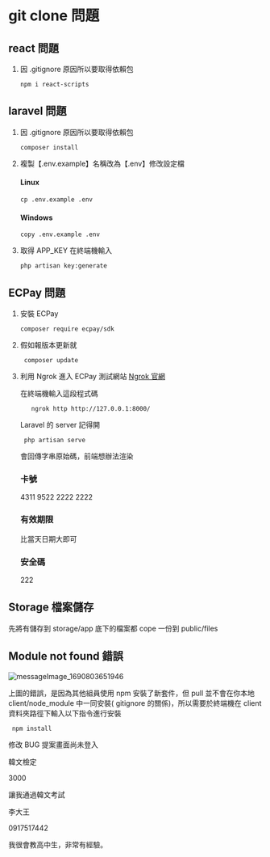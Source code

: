 # git clone 問題

## react 問題

1. 因 .gitignore 原因所以要取得依賴包
   ```
   npm i react-scripts
   ```

## laravel 問題

1. 因 .gitignore 原因所以要取得依賴包

   ```
   composer install
   ```

2. 複製【.env.example】名稱改為【.env】修改設定檔

   #### Linux

   ```
   cp .env.example .env
   ```

   #### Windows

   ```
   copy .env.example .env
   ```

3. 取得 APP_KEY 在終端機輸入
   ```
   php artisan key:generate
   ```

## ECPay 問題

1. 安裝 ECPay

   ```
   composer require ecpay/sdk
   ```

2. 假如報版本更新就

   ```
    composer update
   ```

3. 利用 Ngrok 進入 ECPay 測試網站
   [Ngrok 官網](https://ngrok.com/)

   在終端機輸入這段程式碼

   ```
      ngrok http http://127.0.0.1:8000/
   ```

   Laravel 的 server 記得開

   ```
    php artisan serve
   ```

   會回傳字串原始碼，前端想辦法渲染

   ### 卡號

   4311 9522 2222 2222

   ### 有效期限

   比當天日期大即可

   ### 安全碼

   222

## Storage 檔案儲存

先將有儲存到 storage/app 底下的檔案都 cope 一份到 public/files

## Module not found 錯誤

![messageImage_1690803651946](https://github.com/Jason999220/Full-Stack-Project/assets/36446806/0a0d253b-850e-4361-85f3-fbf54c8e9671)

上圖的錯誤，是因為其他組員使用 npm 安裝了新套件，但 pull 並不會在你本地 client/node_module 中一同安裝( gitignore 的關係)，所以需要於終端機在 client 資料夾路徑下輸入以下指令進行安裝

```
 npm install
```

修改 BUG
提案畫面尚未登入

韓文檢定

3000

讓我通過韓文考試

李大王

0917517442

我很會教高中生，非常有經驗。
